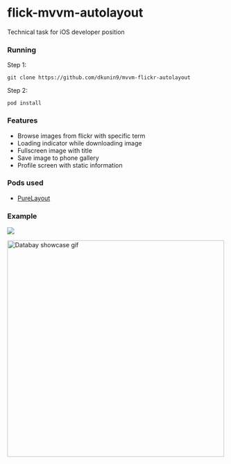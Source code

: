 # flick-mvvm-autolayout

Technical task for iOS developer position

### Running

Step 1:
```
git clone https://github.com/dkunin9/mvvm-flickr-autolayout
```

Step 2: 
```
pod install
```

### Features

* Browse images from flickr with specific term
* Loading indicator while downloading image
* Fullscreen image with title
* Save image to phone gallery
* Profile screen with static information


### Pods used

* [PureLayout](https://github.com/PureLayout/PureLayout)


### Example
![](https://github.com/dkunin9/mvvm-flickr-autolayout/blob/master/mvvm-flickr-autolayout/example.gif)


<img src="https://github.com/dkunin9/mvvm-flickr-autolayout/blob/master/mvvm-flickr-autolayout/example.gif" alt="Databay showcase gif" title="Readme test" width="500"/>

